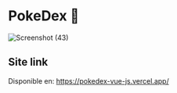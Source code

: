 # PokeDex 🌟

![Screenshot (43)](https://user-images.githubusercontent.com/37419848/116171704-e297b900-a6ce-11eb-9b61-1bc887b04cf9.png)

Site link
------------------------------------------------------------------------------------------------

Disponible en: https://pokedex-vue-js.vercel.app/
